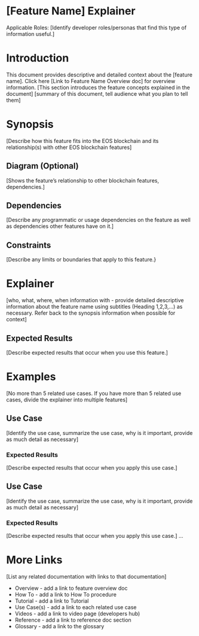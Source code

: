 # [Feature Name] Explainer


Applicable Roles: [Identify developer roles/personas that find this type of information useful.]

# Introduction
This document provides descriptive and detailed context about the [feature name]. Click here [Link to Feature Name Overview doc] for overview information. [This section introduces the feature concepts explained in the document] [summary of this document, tell audience what you plan to tell them]

# Synopsis
[Describe how this feature fits into the EOS blockchain and its relationship(s) with other EOS blockchain features]

## Diagram (Optional)
[Shows the feature’s relationship to other blockchain features, dependencies.]

## Dependencies
[Describe any programmatic or usage dependencies on the feature as well as dependencies other features have on it.]

## Constraints
[Describe any limits or boundaries that apply to this feature.}

# Explainer
[who, what, where, when information with - provide detailed descriptive information about the feature name using subtitles (Heading 1,2,3,...) as necessary. Refer back to the synopsis information when possible for context]

## Expected Results
[Describe expected results that occur when you use this feature.]

# Examples
[No more than 5 related use cases. If you have more than 5 related use cases, divide the explainer into multiple features]

## Use Case
[Identify the use case, summarize the use case, why is it important, provide as much detail as necessary]

### Expected Results
[Describe expected results that occur when you apply this use case.]

## Use Case
[Identify the use case, summarize the use case, why is it important, provide as much detail as necessary]

### Expected Results
[Describe expected results that occur when you apply this use case.]
…

# More Links
[List any related documentation with links to that documentation]
* Overview - add a link to feature overview doc
* How To - add a link to How To procedure
* Tutorial - add a link to Tutorial
* Use Case(s) - add a link to each related use case
* Videos - add a link to video page (developers hub)
* Reference - add a link to reference doc section
* Glossary - add a link to the glossary